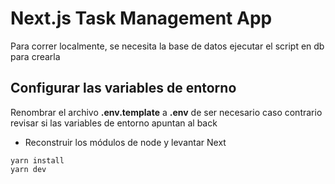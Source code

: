 # Next.js Task Management App

Para correr localmente, se necesita la base de datos ejecutar el script en db para crearla

## Configurar las variables de entorno

Renombrar el archivo **.env.template** a **.env** de ser necesario
caso contrario revisar si las variables de entorno apuntan al back

- Reconstruir los módulos de node y levantar Next

```
yarn install
yarn dev
```
